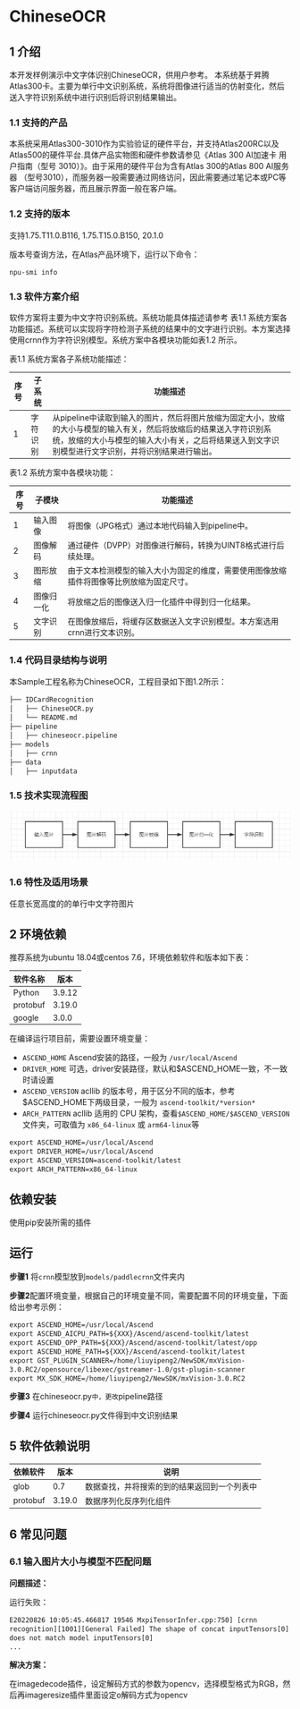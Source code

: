 # ChineseOCR

## 1 介绍
本开发样例演示中文字体识别ChineseOCR，供用户参考。 本系统基于昇腾Atlas300卡。主要为单行中文识别系统，系统将图像进行适当的仿射变化，然后送入字符识别系统中进行识别后将识别结果输出。

### 1.1 支持的产品

本系统采用Atlas300-3010作为实验验证的硬件平台，并支持Atlas200RC以及Atlas500的硬件平台.具体产品实物图和硬件参数请参见《Atlas 300 AI加速卡 用户指南（型号 3010）》。由于采用的硬件平台为含有Atlas 300的Atlas 800 AI服务器 （型号3010），而服务器一般需要通过网络访问，因此需要通过笔记本或PC等客户端访问服务器，而且展示界面一般在客户端。

### 1.2 支持的版本

支持1.75.T11.0.B116, 1.75.T15.0.B150, 20.1.0

版本号查询方法，在Atlas产品环境下，运行以下命令：

```
npu-smi info
```



### 1.3 软件方案介绍

软件方案将主要为中文字符识别系统。系统功能具体描述请参考 表1.1 系统方案各功能描述。系统可以实现将字符检测子系统的结果中的文字进行识别。本方案选择使用crnn作为字符识别模型。系统方案中各模块功能如表1.2 所示。

表1.1 系统方案各子系统功能描述：

| 序号 | 子系统   | 功能描述                                                     |
| ---- | -------- | ------------------------------------------------------------ |
| 1    | 字符识别 | 从pipeline中读取到输入的图片，然后将图片放缩为固定大小，放缩的大小与模型的输入有关，然后将放缩后的结果送入字符识别系统，放缩的大小与模型的输入大小有关，之后将结果送入到文字识别模型进行文字识别，并将识别结果进行输出。 |

表1.2 系统方案中各模块功能：

| 序号 | 子模块     | 功能描述                                                     |
| ---- | ---------- | ------------------------------------------------------------ |
| 1    | 输入图像   | 将图像（JPG格式）通过本地代码输入到pipeline中。              |
| 2    | 图像解码   | 通过硬件（DVPP）对图像进行解码，转换为UINT8格式进行后续处理。 |
| 3    | 图形放缩   | 由于文本检测模型的输入大小为固定的维度，需要使用图像放缩插件将图像等比例放缩为固定尺寸。 |
| 4    | 图像归一化 | 将放缩之后的图像送入归一化插件中得到归一化结果。             |
| 5    | 文字识别   | 在图像放缩后，将缓存区数据送入文字识别模型。本方案选用crnn进行文本识别。 |



### 1.4 代码目录结构与说明

本Sample工程名称为ChineseOCR，工程目录如下图1.2所示：

```
├── IDCardRecognition
│   ├── ChineseOCR.py
│   └── README.md
├── pipeline
│   ├── chineseocr.pipeline
├── models
│   ├── crnn
├── data
│   ├── inputdata
```

### 1.5 技术实现流程图

![pic](./RESOURCES/flow.png)



### 1.6 特性及适用场景

任意长宽高度的的单行中文字符图片

## 2 环境依赖

推荐系统为ubuntu 18.04或centos 7.6，环境依赖软件和版本如下表：

| 软件名称 | 版本   |
| -------- | ------ |
| Python   | 3.9.12 |
| protobuf | 3.19.0 |
| google   | 3.0.0  |

在编译运行项目前，需要设置环境变量：

- `ASCEND_HOME` Ascend安装的路径，一般为 `/usr/local/Ascend`
- `DRIVER_HOME` 可选，driver安装路径，默认和$ASCEND_HOME一致，不一致时请设置
- `ASCEND_VERSION` acllib 的版本号，用于区分不同的版本，参考$ASCEND_HOME下两级目录，一般为 `ascend-toolkit/*version*`
- `ARCH_PATTERN` acllib 适用的 CPU 架构，查看`$ASCEND_HOME/$ASCEND_VERSION`文件夹，可取值为 `x86_64-linux` 或 `arm64-linux`等

```
export ASCEND_HOME=/usr/local/Ascend
export DRIVER_HOME=/usr/local/Ascend
export ASCEND_VERSION=ascend-toolkit/latest
export ARCH_PATTERN=x86_64-linux
```



## 依赖安装

使用pip安装所需的插件



## 运行

**步骤1** 将`crnn`模型放到`models/paddlecrnn`文件夹内

**步骤2**配置环境变量，根据自己的环境变量不同，需要配置不同的环境变量，下面给出参考示例：

```
export ASCEND_HOME=/usr/local/Ascend
export ASCEND_AICPU_PATH=${XXX}/Ascend/ascend-toolkit/latest
export ASCEND_OPP_PATH=${XXX}/Ascend/ascend-toolkit/latest/opp
export ASCEND_HOME_PATH=${XXX}/Ascend/ascend-toolkit/latest
export GST_PLUGIN_SCANNER=/home/liuyipeng2/NewSDK/mxVision-3.0.RC2/opensource/libexec/gstreamer-1.0/gst-plugin-scanner
export MX_SDK_HOME=/home/liuyipeng2/NewSDK/mxVision-3.0.RC2
```

**步骤3** 在chineseocr.py`中，更改`pipeline路径

**步骤4** 运行chineseocr.py文件得到中文识别结果





## 5 软件依赖说明



| 依赖软件 | 版本   | 说明                                         |
| -------- | ------ | -------------------------------------------- |
| glob     | 0.7    | 数据查找，并将搜索的到的结果返回到一个列表中 |
| protobuf | 3.19.0 | 数据序列化反序列化组件                       |



## 6 常见问题

### 6.1 输入图片大小与模型不匹配问题

**问题描述：**

运行失败：

```
E20220826 10:05:45.466817 19546 MxpiTensorInfer.cpp:750] [crnn recognition][1001][General Failed] The shape of concat inputTensors[0] does not match model inputTensors[0]
...
```

**解决方案：**

在imagedecode插件，设定解码方式的参数为opencv，选择模型格式为RGB，然后再imageresize插件里面设定o解码方式为opencv